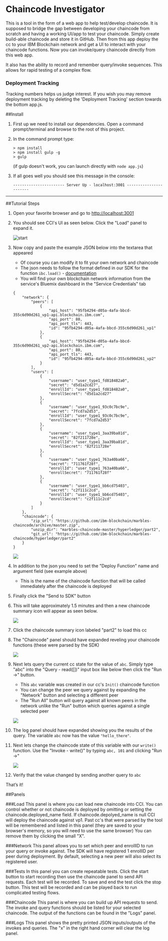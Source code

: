# Chaincode Investigator
This is a tool in the form of a web app to help test/develop chaincode. 
It is supposed to bridge the gap between developing your chaincode from scratch and having a working UI/app to test your chaincode. 
Simply create build-able chaincode and store it in GitHub. 
Then from this app deploy the cc to your IBM Blockchain network and get a UI to interact with your chaincode functions. 
Now you can invoke/query chaincode directly from this web app. 

It also has the ability to record and remember query/invoke sequences.
This allows for rapid testing of a complex flow.

### Deployment Tracking
Tracking numbers helps us judge interest. If you wish you may remove deployment tracking by deleting the 'Deployment Tracking' section towards the bottom app.js.

##Install
1. First up we need to install our dependencies. Open a command prompt/terminal and browse to the root of this project.
1. In the command prompt type:

	```
	> npm install
	> npm install gulp -g
	> gulp
	```
	
	(if gulp doesn't work, you can launch directly with `node app.js`)
	
1. If all goes well you should see this message in the console:
	
	```
	----------------------- Server Up - localhost:3001 -----------------------
	```
***

##Tutorial Steps
1. Open your favorite browser and go to [http://localhost:3001](http://localhost:3001)
2. You should see CCI's UI as seen below. Click the "Load" panel to expand it.

	![start](/imgs/1_start.png)

3. Now copy and paste the example JSON below into the textarea that appeared
	- Of course you can modify it to fit your own network and chaincode
	- The json needs to follow the format defined in our SDK for the function `ibc.load()` - [documentation](https://github.com/IBM-Blockchain/ibm-blockchain-js#ibcjs)
	- You will find your own blockchain network information from the service's Bluemix dashboard in the "Service Credentials" tab

	```
	{
		"network": {
			"peers": [
				{
					"api_host": "95fb4294-d05a-4afa-bbcd-355c6d90d261_vp1-api.blockchain.ibm.com",
					"api_port": 80,
					"api_port_tls": 443,
					"id": "95fb4294-d05a-4afa-bbcd-355c6d90d261_vp1"
				},
				{
					"api_host": "95fb4294-d05a-4afa-bbcd-355c6d90d261_vp2-api.blockchain.ibm.com",
					"api_port": 80,
					"api_port_tls": 443,
					"id": "95fb4294-d05a-4afa-bbcd-355c6d90d261_vp2"
				}
			],
			"users": [
				{
					"username": "user_type1_fd818482a0",
					"secret": "d5d1a2cd27",
					"enrollId": "user_type1_fd818482a0",
					"enrollSecret": "d5d1a2cd27"
				},
				{
					"username": "user_type1_93c0c7bc9e",
					"secret": "7fcd7a2d53",
					"enrollId": "user_type1_93c0c7bc9e",
					"enrollSecret": "7fcd7a2d53"
				},
				{
					"username": "user_type1_3aa39ba81d",
					"secret": "82f211728e",
					"enrollId": "user_type1_3aa39ba81d",
					"enrollSecret": "82f211728e"
				},
				{
					"username": "user_type1_763a40ba66",
					"secret": "711761f28f",
					"enrollId": "user_type1_763a40ba66",
					"enrollSecret": "711761f28f"
				},
				{
					"username": "user_type1_bb6cd75403",
					"secret": "c2f111c2cd",
					"enrollId": "user_type1_bb6cd75403",
					"enrollSecret": "c2f111c2cd"
				}
			]
		},
		"chaincode": {
			"zip_url": "https://github.com/ibm-blockchain/marbles-chaincode/archive/master.zip",
			"unzip_dir": "marbles-chaincode-master/hyperledger/part2",
			"git_url": "https://github.com/ibm-blockchain/marbles-chaincode/hyperledger/part2"
		}
	}
	```

	![](/imgs/2_load.png)
	
1. In addition to the json you need to set the "Deploy Function" name and argument field (see example above)
	- This is the name of the chaincode function that will be called immediately after the chaincode is deployed

1. Finally click the "Send to SDK" button
1. This will take approximately 1.5 minutes and then a new chaincode summary icon will appear as seen below.

	![](/imgs/3_load.png) 
	
1. Click the chaincode summary icon labeled "part2" to load this cc
1. The "Chaincode" panel should have expanded reveling your chaincode functions (these were parsed by the SDK)

	![](/imgs/4_chaincode.png)
	
1. Next lets query the current cc state for the value of `abc`. Simply type "abc" into the "Query - read([])" input box like below then click the "Run ->" button.
	- This `abc` variable was created in our cc's `Init()` chaincode function
	- You can change the peer we query against by expanding the "Network" button and selecting a different peer
	- The "Run All" button will query against all known peers in the network unlike the "Run" button which queries against a single selected peer
	
	![](/imgs/5_chaincode.png)
	
1. The log panel should have expanded showing you the results of the query.  The variable `abc` now has the value `"hello_there"`.
1. Next lets change the chaincode state of this variable with our `write()` function. Use the "Invoke - write()" by typing `abc, 101` and clicking "Run ->"
	
	![](/imgs/6_chaincode.png)
	
1. Verify that the value changed by sending another query to `abc`

That’s it!


##Panels

###Load
This panel is where you can load new chaincode into CCI. 
You can control whether or not chaincode is deployed by omitting or setting the chaincode.deployed_name field. 
If chaincode.depolyed_name is null CCI will deploy the chaincode against vp1. 
Past cc's that were parsed by the tool will be remembered and listed in this panel (they are saved to your browser's memory, so you will need to use the same browser) 
You can remove them by clicking the small "X".
 
###Network
This panel allows you to set which peer and enrollID to run your query or invoke against. 
The SDK will have registered 1 enrollID per peer during deployment. 
By default, selecting a new peer will also select its registered user. 

###Tests
In this panel you can create repeatable tests. 
Click the start button to start recording then use the chaincode panel to send API requests. 
Each test will be recorded. 
To save and end the test click the stop button. 
This test will be recorded and can be played back to run complicated testing flows.

###Chaincode
This panel is where you can build up API requests to send. 
The invoke and query functions should be listed for your selected chaincode. 
The output of the functions can be found in the "Logs" panel.

###Logs
This panel shows the pretty printed JSON inputs/outputs of the invokes and queries. 
The "x" in the right hand corner will clear the log panel.
